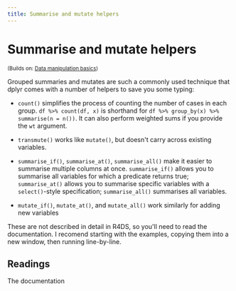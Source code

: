 ```yaml
---
title: Summarise and mutate helpers
---
```


<!-- Generated automatically from manip-helpers.yml. Do not edit by hand -->

# Summarise and mutate helpers
<small>(Builds on: [Data manipulation basics](manip-basics.md))</small>

Grouped summaries and mutates are such a commonly used technique that dplyr
comes with a number of helpers to save you some typing:

* `count()` simplifies the process of counting the number of cases in
  each group. `df %>% count(df, x)` is shorthand for
  `df %>% group_by(x) %>% summarise(n = n())`. It can also perform weighted
  sums if you provide the `wt` argument.

* `transmute()` works like `mutate()`, but doesn't carry across
  existing variables.

* `summarise_if()`, `summarise_at()`, `summarise_all()` make it
  easier to summarise multiple columns at once. `summarise_if()` allows
  you to summarise all variables for which a predicate returns true;
  `summarise_at()` allows you to summarise specific variables with a
  `select()`-style specification; `summarise_all()` summarises all variables.

* `mutate_if()`, `mutate_at()`, and `mutate_all()` work similarly for
  adding new variables

These are not described in detail in R4DS, so you'll need to read the
documentation. I recomend starting with the examples, copying them
into a new window, then running line-by-line.

## Readings

The documentation



